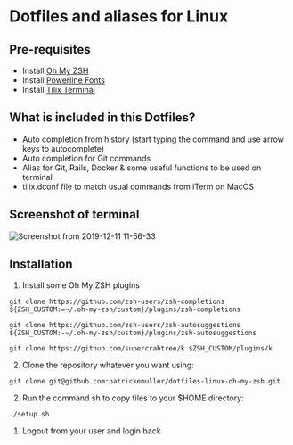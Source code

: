# Dotfiles and aliases for Linux

## Pre-requisites

- Install [Oh My ZSH](https://github.com/ohmyzsh/ohmyzsh)
- Install [Powerline Fonts](https://github.com/powerline/fonts)
- Install [Tilix Terminal](https://gnunn1.github.io/tilix-web/)

## What is included in this Dotfiles?

- Auto completion from history (start typing the command and use arrow keys to autocomplete)
- Auto completion for Git commands
- Alias for Git, Rails, Docker & some useful functions to be used on terminal
- tilix.dconf file to match usual commands from iTerm on MacOS

## Screenshot of terminal

![Screenshot from 2019-12-11 11-56-33](https://user-images.githubusercontent.com/1644530/70632392-7f0e0800-1c0d-11ea-99ac-044d9d06335e.png)


## Installation

1. Install some Oh My ZSH plugins

```shell
git clone https://github.com/zsh-users/zsh-completions ${ZSH_CUSTOM:=~/.oh-my-zsh/custom}/plugins/zsh-completions
```

```shell
git clone https://github.com/zsh-users/zsh-autosuggestions ${ZSH_CUSTOM:-~/.oh-my-zsh/custom}/plugins/zsh-autosuggestions
```

```shell
git clone https://github.com/supercrabtree/k $ZSH_CUSTOM/plugins/k
```

2. Clone the repository whatever you want using:

```shell
git clone git@github.com:patrickemuller/dotfiles-linux-oh-my-zsh.git
```

2. Run the command sh to copy files to your $HOME directory:

```shell
./setup.sh
```

1. Logout from your user and login back
